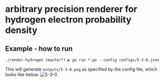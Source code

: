 # arbitrary precision renderer for hydrogen electron probability density

## Example - how to run
```
./render-hydrogen (master*) ▶ go run *.go --config configs/5-3-0.json
```

This will generate ``outputs/5-3-0.png`` as specified by the config file, which looks like below.
![5-3-0](https://user-images.githubusercontent.com/107862003/209083483-bf14c6f7-e930-4691-83cd-b8461bb98425.png)
